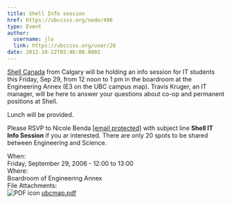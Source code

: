 ```yaml
---
title: Shell Info session 
href: https://ubccsss.org/node/496
type: Event
author:
  username: jlo
  link: https://ubccsss.org/user/26
date: 2012-10-22T05:46:00.000Z
---
```


<div class="field field-name-body field-type-text-with-summary field-label-hidden"><div class="field-items"><div class="field-item even"><p><a href="http://www.shell.ca/">Shell Canada</a> from Calgary will be holding an info session for IT students this Friday, Sep 29, from 12 noon to 1 pm in the boardroom at the Engineering Annex (E3 on the UBC campus map).  Travis Kruger, an IT manager, will be here to answer your questions about co-op and permanent positions at Shell. </p>
<p>Lunch will be provided.</p>
<p>Please RSVP to Nicole Benda <a href="/cdn-cgi/l/email-protection#fa94939995969fd4989f949e9bba8f9899d4999b"><span class="__cf_email__" data-cfemail="c0aea9a3afaca5eea2a5aea4a180b5a2a3eea3a1">[email&#xA0;protected]</span></a> with subject line <strong>Shell IT Info Session</strong> if you ar interested.  There are only 20 spots to be shared between Engineering and Science.</p>
</div></div></div><div class="field field-name-field-dates field-type-datetime field-label-above"><div class="field-label">When:&#xA0;</div><div class="field-items"><div class="field-item even"><span class="date-display-single">Friday, September 29, 2006 - <span class="date-display-range"><span class="date-display-start">12:00</span> to <span class="date-display-end">13:00</span></span></span></div></div></div><div class="field field-name-field-location field-type-text field-label-above"><div class="field-label">Where:&#xA0;</div><div class="field-items"><div class="field-item even">Boardroom of Engineering Annex</div></div></div><div class="field field-name-field-file-attachments field-type-file field-label-above"><div class="field-label">File Attachments:&#xA0;</div><div class="field-items"><div class="field-item even"><span class="file"><img class="file-icon" alt="PDF icon" title="application/pdf" src="/modules/file/icons/application-pdf.png"> <a href="https://ubccsss.org/files/ubcmap.pdf" type="application/pdf; length=241219">ubcmap.pdf</a></span></div></div></div>    <footer>
          </footer>